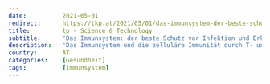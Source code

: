 ```yaml
---
date:          2021-05-01
redirect:      https://tkp.at/2021/05/01/das-immunsystem-der-beste-schutz-vor-infektion-und-erkrankung/
title:         tp - Science & Technology
subtitle:      'Das Immunsystem: der beste Schutz vor Infektion und Erkrankung'
description:   'Das Immunsystem und die zelluläre Immunität durch T- und B-Zellen sind die grundlegenden und wirkungsvollsten Abwehrmechanismen gegen Viren, Bakterien und andere Schädlinge, die unsere Gesundheit bedrohen. Sie wirken übrigens auch gegen Krebs, wie zum Beispiel der Medizin Nobelpreis 2018 bestätigt hat. Impfung tut nichts anderes als das Immunsystem zu informieren,, damit es den Feind auf …'
country:       AT
categories:    [Gesundheit]
tags:          [immunsystem]
---
```

